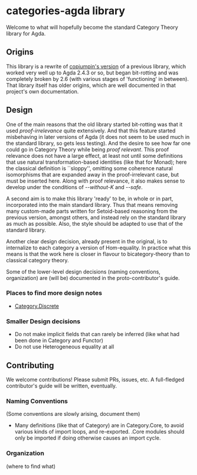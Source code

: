 # categories-agda library

Welcome to what will hopefully become the standard Category Theory library for Agda.

## Origins

This library is a rewrite of [copiumpin's version](https://github.com/copumpkin/categories)
of a previous library, which worked very well up to Agda 2.4.3 or so, but began bit-rotting and
was completely broken by 2.6 (with various stages of 'functioning' in between). That library
itself has older origins, which are well documented in that project's own documentation.

## Design

One of the main reasons that the old library started bit-rotting was that it used
*proof-irrelevance* quite extensively. And that this feature started misbehaving in later
versions of Agda (it does not seem to be used much in the standard library, so gets less
testing). And the desire to see how far one could go in Category Theory while being
*proof relevant*. This proof relevance does not have a large effect, at least not until some
definitions that use natural transformation-based identities (like that for Monad); here
the classical definition is ``sloppy'', omitting some coherence natural isomorphisms that
are expanded away in the proof-irrelevant case, but must be inserted here. Along with
proof relevance, it also makes sense to develop under the conditions of *--without-K* and
*--safe*.

A second aim is to make this library 'ready' to be, in whole or in part, incorporated into
the main standard library. Thus that means removing many custom-made parts written for
Setoid-based reasoning from the previous version, amongst others, and instead rely on the
standard library as much as possible. Also, the style should be adapted to use that of the
standard library.

Another clear design decision, already present in the original, is to internalize to each
category a version of Hom-equality.  In practice what this means is that the work here is
closer in flavour to bicategory-theory than to classical category theory.

Some of the lower-level design decisions (naming conventions, organization) are (will be) 
documented in the proto-contributor's guide.

### Places to find more design notes
- [Category.Discrete](Categories/Category/Discrete.agda)

### Smaller Design decisions
- Do not make implicit fields that can rarely be inferred (like what had been done in
  Category and Functor)
- Do not use Heterogeneous equality at all

## Contributing

We welcome contributions! Please submit PRs, issues, etc. A full-fledged contributor's guide
will be written, eventually.

### Naming Conventions

(Some conventions are slowly arising, document them)
- Many definitions (like that of Category) are in Category.Core, to avoid various kinds
  of import loops, and re-exported. .Core modules should only be imported if doing otherwise
  causes an import cycle.

### Organization

(where to find what)

